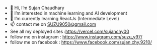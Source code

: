 - 👋 Hi, I’m Sujan Chaudhary
- 👀 I’m interested in machine learning and AI development
- 🌱 I’m currently learning ReactJs (Intermediate Level)
- 📫 contact me on SUZU9050@gmail.com
- See all my deployed sites :https://vercel.com/sujanchy00
- follow me on instagram : https://www.instagram.com/suzu_y97/ 
- follow me on facebook : https://www.facebook.com/sujan.chy.9210/
